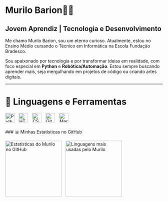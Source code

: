 # Murilo Barion👨‍💻

## Jovem Aprendiz | Tecnologia e Desenvolvimento

Me chamo Murilo Barion, sou um eterno curioso. Atualmente, estou no Ensino Médio cursando o Técnico em Informática na Escola Fundação Bradesco.

Sou apaixonado por tecnologia e por transformar ideias em realidade, com foco especial em **Python** e **Robótica/Automação**. Estou sempre buscando aprender mais, seja mergulhando em projetos de código ou criando artes digitais.

---

# 🤖 Linguagens e Ferramentas

<p align="left">
  <img
    align="left"
    alt="Python"
    title="Python"
    width="30px"
    style="padding-right: 10px;"
    src="https://cdn.jsdelivr.net/gh/devicons/devicon@latest/icons/python/python-original.svg"
  />
  <img
    align="left"
    alt="HTML"
    title="HTML"
    width="30px"
    style="padding-right: 10px;"
    src="https://cdn.jsdelivr.net/gh/devicons/devicon@latest/icons/html5/html5-original.svg"
  />
  <img
    align="left"
    alt="CSS"
    title="CSS"
    width="30px"
    style="padding-right: 10px;"
    src="https://cdn.jsdelivr.net/gh/devicons/devicon@latest/icons/css3/css3-original.svg"
  />
  <img
    align="left"
    alt="Git"
    title="Git"
    width="30px"
    style="padding-right: 10px;"
    src="https://cdn.jsdelivr.net/gh/devicons/devicon@latest/icons/git/git-original.svg"
  />
  <img
    align="left"
    alt="Markdown"
    title="Markdown"
    width="30px"
    style="padding-right: 10px;"
    src="https://cdn.jsdelivr.net/gh/devicons/devicon@latest/icons/markdown/markdown-original.svg"
  />
</p>

<br/>
<br/>
<br/> ### 📊 Minhas Estatísticas no GitHub

<p>
  <img
    align="left"
    alt="Estatísticas do Murilo no GitHub"
    height="180"
    style="padding-right: 10px;"
    src="https://github-readme-stats.vercel.app/api?username=murilobarion&show_icons=true&theme=tokyonight&include_all_commits=true&locale=pt-br&hide_border=true"
  />
  <img
    align="left"
    alt="Linguagens mais usadas pelo Murilo"
    height="180"
    src="https://github-readme-stats.vercel.app/api/top-langs/?username=murilobarion&theme=tokyonight&layout=compact&custom_title=Linguagens&langs_count=6&hide_border=true"
  />
</p>
